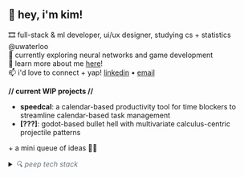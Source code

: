 ## 💫 hey, i'm kim!

🎞️ full-stack & ml developer, ui/ux designer, studying cs + statistics @uwaterloo <br/>
🌱 currently exploring neural networks and game development <br/>
🔗 learn more about me [here](https://kimguo.xyz/)! <br/>
📫 i'd love to connect + yap! [linkedin](https://www.linkedin.com/in/kbrqin/) • [email](mailto:kim.guo@uwaterloo.ca)

**// current WIP projects //**
* **speedcal**: a calendar-based productivity tool for time blockers to streamline calendar-based task management
* **[???]**: godot-based bullet hell with multivariate calculus-centric projectile patterns

\+ a mini queue of ideas 🙆‍♀️

<details>
  <summary><i style="color: #6a737d;">🔍 peep tech stack</i></summary>

  * **languages //** python, c++, c, c#, java, kotlin, r, html, css, js/ts, php, sql (postgres), swift, bash, matlab, gdscript

  * **libraries/frameworks //** next.js, react, angular, vue, flask, pytorch, tensorflow, sklearn, node.js, supabase, mongodb

  * **development tools //** docker, git, postman, unity, godot, npm

  * **design tools //** figma, blender, adobe illustrator, adobe photoshop
  
</details>
